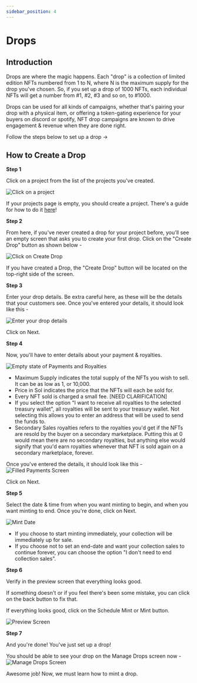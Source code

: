 ```yaml
---
sidebar_position: 4
---
```


Drops
==============

Introduction
------------

Drops are where the magic happens. Each "drop" is a collection of limited edition NFTs numbered from 1 to N, where N is the maximum supply for the drop you've chosen. So, if you set up a drop of 1000 NFTs, each individual NFTs will get a number from #1, #2, #3 and so on, to #1000.

Drops can be used for all kinds of campaigns, whether that's pairing your drop with a physical item, or offering a token-gating experience for your buyers on discord or spotify, NFT drop campaigns are known to drive engagement & revenue when they are done right.

Follow the steps below to set up a drop →

How to Create a Drop
------------

**Step 1**

Click on a project from the list of the projects you've created. 

![Click on a project](./Done-project-creation.png)

If your projects page is empty, you should create a project. There's a guide for how to do it [here](./creating-a-project)!

**Step 2**

From here, if you've never created a drop for your project before, you'll see an empty screen that asks you to create your first drop. Click on the "Create Drop" button as shown below -

![Click on Create Drop](./create-drop-button-click.png)

If you have created a Drop, the "Create Drop" button will be located on the top-right side of the screen.

**Step 3**

Enter your drop details. Be extra careful here, as these will be the details that your customers see. Once you've entered your details, it should look like this -

![Enter your drop details](./dropdetails.png)

Click on Next.

**Step 4**

Now, you'll have to enter details about your payment & royalties.

![Empty state of Payments and Royalties](./empty-payments-royalties.png)

-   Maximum Supply indicates the total supply of the NFTs you wish to sell. It can be as low as 1, or 10,000.
-   Price in Sol indicates the price that the NFTs will each be sold for.
-   Every NFT sold is charged a small fee. [NEED CLARIFICATION]
-   If you select the option "I want to receive all royalties to the selected treasury wallet", all royalties will be sent to your treasury wallet. Not selecting this allows you to enter an address that will be used to send the funds to.
-   Secondary Sales royalties refers to the royalties you'd get if the NFTs are resold by the buyer on a secondary marketplace. Putting this at 0 would mean there are no secondary royalties, but anything else would signify that you'd earn royalties whenever that NFT is sold again on a secondary marketplace, forever.

Once you've entered the details, it should look like this -
![Filled Payments Screen](./filled-payments-royalties.png)

Click on Next.

**Step 5**

Select the date & time from when you want minting to begin, and when you want minting to end. Once you're done, click on Next.

![Mint Date](./MintDate.png)

-   If you choose to start minting immediately, your collection will be immediately up for sale.
-   If you choose not to set an end-date and want your collection sales to continue forever, you can choose the option "I don't need to end collection sales".

**Step 6**


Verify in the preview screen that everything looks good.

If something doesn't or if you feel there's been some mistake, you can click on the back button to fix that.

If everything looks good, click on the Schedule Mint or Mint button.

![Preview Screen](./PreviewScreen.png)

**Step 7**

And you're done! You've just set up a drop! 

You should be able to see your drop on the Manage Drops screen now -
![Manage Drops Screen](./ListOfDrops.png)

Awesome job! Now, we must learn how to mint a drop. 